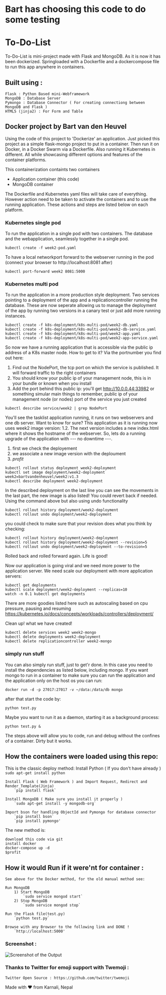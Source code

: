 # Bart has choosing this code to do some testing

# To-Do-List

To-Do-List is mini-project made with Flask and MongoDB.
As it is now it has been dockerized. Springloaded with a Dockerfile and a dockercompose file to run this app anywhere in containers.

## Built using :

	Flask : Python Based mini-Webframework
	MongoDB : Database Server
	Pymongo : Database Connector ( For creating connectiong between MongoDB and Flask )
	HTML5 (jinja2) : For Form and Table



## Docker project by Bart van den Heuvel
Using the code of this project to 'Dockerize' an application. Just picked this project as a simple flask-mongo project to put in a container. Then run it on Docker, in a Docker Swarm via a Dockerfile. Also running it Kubernetes in different. All while showcasing different options and features of the container platforms.

This containerization containts two containers
- Application container (this code)
- MongoDB container

The Dockerfile and Kubernetes yaml files will take care of everything. However action need to be taken to activate the containers and to use the running application. These actions and steps are listed below on each platform.


### Kubernetes single pod

To run the application in a single pod with two containers. The database and the webapplication, seamlessly together in a single pod.
```
kubectl create -f week2-pod.yaml
```

To have a local networkport forward to the webserver running in the pod (connect your browser to http://localhost:8081 after)
```
kubectl port-forward week2 8081:5000
```


### Kubernetes multi pod

To run the application in a more production style deployment. Two services pointing to a deployment of the app and a replicationcontroller running the database. These are now seperate allowing us to manage the deployment of the app by running two versions in a canary test or just add more running instances. 

```
kubectl create -f k8s-deployment/k8s-multi-pod/week2-db.yaml
kubectl create -f k8s-deployment/k8s-multi-pod/week2-db-service.yaml
kubectl create -f k8s-deployment/k8s-multi-pod/week2-app.yaml
kubectl create -f k8s-deployment/k8s-multi-pod/week2-app-service.yaml
```
So now we have a running application that is accessible via the public ip address of a K8s master node. How to get to it? Via the portnumber you find out here:

1. Find out the NodePort, the tcp port on which the service is published. It will forward traffic to the right containers
2. You should know your public ip of your management node, this is in your bundle or known when you install
3. Add the port behind this public ip: you'll get http://10.0.0.44:33982 or something simular
main things to remember, public ip of your management node (or nodes) port of the service you just created

```
kubectl describe service/week2 | grep NodePort
```

You'll see the tasklist application running, it runs on two webservers and one db server. Want to know for sure? This application as it is running now uses week2 image version: 1.2. The next version includes a new index.html where it shows the hostname of the webserver. So, lets do a running upgrade of the application with  --- no downtime ---.

1. first we check the deployement
2. we associate a new image version with the deploument
3. $profit$

```
kubectl rollout status deployment week2-deployment
kubectl set image deployment/week2-deployment week2=bartvandenheuvel/week2:v1.3
kubectl describe deployment week2-deployment
```
In the described deployment on the last line you can see the movements in the last part, the new image is also listed!
You could revert back if needed. Using the command above but also using undo functionality

```
kubectl rollout history deployment/week2-deployment
kubectl rollout undo deployment/week2-deployment 

```

you could check to make sure that your revision does what you think by checking:

```
kubectl rollout history deployment/week2-deployment
kubectl rollout history deployment/week2-deployment --revision=5
kubectl rollout undo deployment/week2-deployment --to-revision=5
```
Rolled back and rolled forward again. Life is good!


Now our application is going viral and we need more power to the application server. We need scale our deployment with more application servers:

```
kubectl get deployments
kubectl scale deployment/week2-deployment --replicas=10
watch -n 0.1 kubectl get deployments
```
There are more goodies listed here such as autoscaling based on cpu pressure, pausing and resuming
https://kubernetes.io/docs/concepts/workloads/controllers/deployment/

Clean up! what we have created!
```
kubectl delete services week2 week2-mongo
kubectl delete deployments week2-deployment
kubectl delete replicationcontroller week2-mongo
```

### simply run stuff

You can also simply run stuff, just to get'r done. In this case you need to install the dependencies as listed below, including mongo. If you want mongo to run in a container to make sure you can run the application and the application only on the host os you can run:
```
docker run -d -p 27017:27017 -v ~/data:/data/db mongo
```

after that start the code by:
```
python test.py
```

Maybe you want to run it as a daemon, starting it as a background process:
```
python test.py &
```
The steps above will allow you to code, run and debug without the confines of a container. Dirty but it works.



## How the containers were loaded using this repo:

This is the classic deploy method:
	Install Python ( If you don't have already )
		`sudo apt-get install python`
		
	Install Flask ( Web Framework ) and Import Request, Redirect and  Render_Template(Jinja)
		`pip install flask`
		
	Install MongoDB ( Make sure you install it properly )
		`sudo apt-get install -y mongodb-org`
			
	Import bson for handling ObjectId and Pymongo for database connector
		`pip install bson`
		`pip install pymongo'
		
The new method is:

	download this code via git
	install docker
	docker-compose up -d
	$profit
	

##  How it would Run if it were'nt for container :

	See above for the Docker method, for the old manual method see:

	Run MongoDB
		1) Start MongoDB
			`sudo service mongod start`
		2) Stop MongoDB
			`sudo service mongod stop`
	
	Run the Flask file(test.py)
		`python test.py`

	Browse with any Browser to the following link and DONE !
		`http://localhost:5000'

### Screenshot :

![Screenshot of the Output](https://github.com/CoolBoi567/To-Do-List---Flask-MongoDB-Example/blob/master/static/images/screenshot.png?raw=true "Screenshot of Output")


### Thanks to Twitter for emoji support with Twemoji :
	Twitter Open Source : https://github.com/twitter/twemoji



Made with ❤️ from Karnali, Nepal
